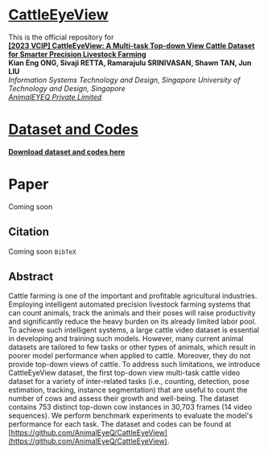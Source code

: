# [CattleEyeView]([https://github.com/AnimalEyeQ/CattleEyeView](https://github.com/AnimalEyeQ/CattleEyeView))

This is the official repository for <br/>**[[2023 VCIP] CattleEyeView: A Multi-task Top-down View Cattle Dataset for Smarter Precision Livestock Farming]()**
<br/>**Kian Eng ONG, Sivaji RETTA, Ramarajulu SRINIVASAN, Shawn TAN, Jun LIU**
<br/>*Information Systems Technology and Design, Singapore University of Technology and Design, Singapore*
<br/>*[AnimalEYEQ Private Limited](https://animaleyeq.com/home)*

# [Dataset and Codes](https://forms.gle/KGf3dmEjPX9qwVz49)
**[Download dataset and codes here](https://forms.gle/KGf3dmEjPX9qwVz49)**


# Paper
Coming soon


## Citation
Coming soon
```BibTeX```

## Abstract
Cattle farming is one of the important and profitable agricultural industries. Employing intelligent automated precision livestock farming systems that can count animals, track the animals and their poses will raise productivity and significantly reduce the heavy burden on its already limited labor pool. To achieve such intelligent systems, a large cattle video dataset is essential in developing and training such models. However, many current animal datasets are tailored to few tasks or other types of animals, which result in poorer model performance when applied to cattle. Moreover, they do not provide top-down views of cattle. To address such limitations, we introduce CattleEyeView dataset, the first top-down view multi-task cattle video dataset for a variety of inter-related tasks (i.e., counting, detection, pose estimation, tracking, instance segmentation) that are useful to count the number of cows and assess their growth and well-being. The dataset contains 753 distinct top-down cow instances in 30,703 frames (14 video sequences). We perform benchmark experiments to evaluate the model's performance for each task. The dataset and codes can be found at [https://github.com/AnimalEyeQ/CattleEyeView](https://github.com/AnimalEyeQ/CattleEyeView).
